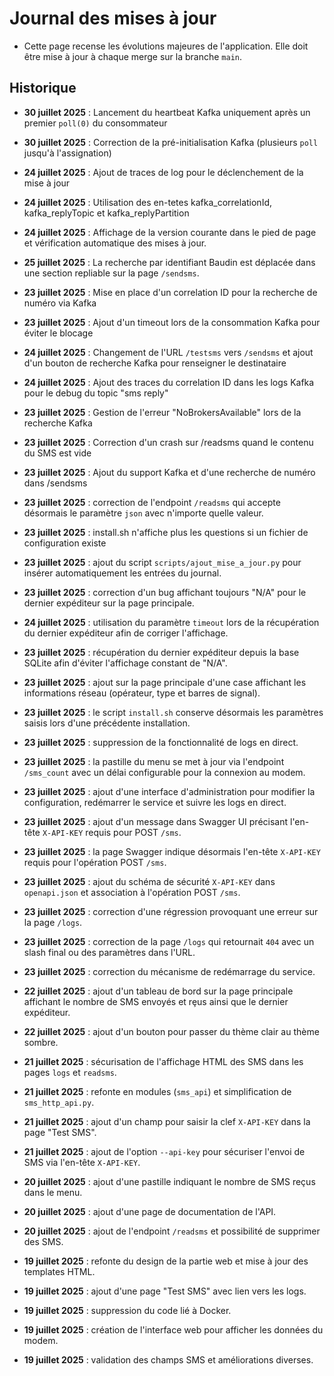 # Journal des mises à jour

- Cette page recense les évolutions majeures de l'application. Elle doit être mise à jour à chaque merge sur la branche `main`.

## Historique
- **30 juillet 2025** : Lancement du heartbeat Kafka uniquement après un premier `poll(0)` du consommateur
- **30 juillet 2025** : Correction de la pré-initialisation Kafka (plusieurs `poll` jusqu'à l'assignation)
- **24 juillet 2025** : Ajout de traces de log pour le déclenchement de la mise à jour

- **24 juillet 2025** : Utilisation des en-tetes kafka_correlationId, kafka_replyTopic et kafka_replyPartition

- **24 juillet 2025** : Affichage de la version courante dans le pied de page et vérification automatique des mises à jour.
- **25 juillet 2025** : La recherche par identifiant Baudin est déplacée dans une section repliable sur la page `/sendsms`.
- **23 juillet 2025** : Mise en place d'un correlation ID pour la recherche de numéro via Kafka
- **23 juillet 2025** : Ajout d'un timeout lors de la consommation Kafka pour éviter le blocage


- **24 juillet 2025** : Changement de l'URL `/testsms` vers `/sendsms` et ajout d'un bouton de recherche Kafka pour renseigner le destinataire
- **24 juillet 2025** : Ajout des traces du correlation ID dans les logs Kafka pour le debug du topic "sms reply"
- **23 juillet 2025** : Gestion de l'erreur "NoBrokersAvailable" lors de la recherche Kafka
- **23 juillet 2025** : Correction d'un crash sur /readsms quand le contenu du SMS est vide
- **23 juillet 2025** : Ajout du support Kafka et d'une recherche de numéro dans /sendsms
- **23 juillet 2025** : correction de l'endpoint `/readsms` qui accepte
  désormais le paramètre `json` avec n'importe quelle valeur.
- **23 juillet 2025** : install.sh n'affiche plus les questions si un fichier de configuration existe
- **23 juillet 2025** : ajout du script `scripts/ajout_mise_a_jour.py` pour insérer automatiquement les entrées du journal.
- **23 juillet 2025** : correction d'un bug affichant toujours "N/A" pour le dernier expéditeur sur la page principale.
- **24 juillet 2025** : utilisation du paramètre `timeout` lors de la récupération du dernier expéditeur afin de corriger l'affichage.
- **23 juillet 2025** : récupération du dernier expéditeur depuis la base SQLite afin d'éviter l'affichage constant de "N/A".
- **23 juillet 2025** : ajout sur la page principale d'une case affichant les informations réseau (opérateur, type et barres de signal).
- **23 juillet 2025** : le script `install.sh` conserve désormais les paramètres
  saisis lors d'une précédente installation.
- **23 juillet 2025** : suppression de la fonctionnalité de logs en direct.
- **23 juillet 2025** : la pastille du menu se met à jour via l'endpoint `/sms_count` avec un délai configurable pour la connexion au modem.
- **23 juillet 2025** : ajout d'une interface d'administration pour modifier la configuration, redémarrer le service et suivre les logs en direct.
- **23 juillet 2025** : ajout d'un message dans Swagger UI précisant l'en-tête `X-API-KEY` requis pour POST `/sms`.
- **23 juillet 2025** : la page Swagger indique désormais l'en-tête `X-API-KEY` requis pour l'opération POST `/sms`.
- **23 juillet 2025** : ajout du schéma de sécurité `X-API-KEY` dans `openapi.json` et association à l'opération POST `/sms`.
- **23 juillet 2025** : correction d'une régression provoquant une erreur sur la page `/logs`.
- **23 juillet 2025** : correction de la page `/logs` qui retournait `404` avec un slash final ou des paramètres dans l'URL.
- **23 juillet 2025** : correction du mécanisme de redémarrage du service.
- **22 juillet 2025** : ajout d'un tableau de bord sur la page principale affichant le nombre de SMS envoyés et rȩus ainsi que le dernier expéditeur.
- **22 juillet 2025** : ajout d'un bouton pour passer du thème clair au thème sombre.
- **21 juillet 2025** : sécurisation de l'affichage HTML des SMS dans les pages `logs` et `readsms`.
- **21 juillet 2025** : refonte en modules (`sms_api`) et simplification de `sms_http_api.py`.
- **21 juillet 2025** : ajout d'un champ pour saisir la clef `X-API-KEY` dans la page "Test SMS".
- **21 juillet 2025** : ajout de l'option `--api-key` pour sécuriser l'envoi de SMS via l'en-tête `X-API-KEY`.
- **20 juillet 2025** : ajout d'une pastille indiquant le nombre de SMS reçus dans le menu.
- **20 juillet 2025** : ajout d'une page de documentation de l'API.
- **20 juillet 2025** : ajout de l'endpoint `/readsms` et possibilité de supprimer des SMS.
- **19 juillet 2025** : refonte du design de la partie web et mise à jour des templates HTML.
- **19 juillet 2025** : ajout d'une page "Test SMS" avec lien vers les logs.
- **19 juillet 2025** : suppression du code lié à Docker.
- **19 juillet 2025** : création de l'interface web pour afficher les données du modem.
- **19 juillet 2025** : validation des champs SMS et améliorations diverses.
